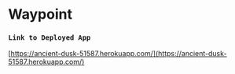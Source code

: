 # Waypoint

### `Link to Deployed App`
[https://ancient-dusk-51587.herokuapp.com/](https://ancient-dusk-51587.herokuapp.com/)



